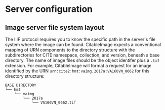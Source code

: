 # Server configuration



## Image server file system layout

The IIIF protocol requires you to know the specific path in the server's file system where the image can be found.  CitableImage expects a conventional mapping of URN components to the directory structure with the subdirectories for CITE namespace, collection, and version, beneath a base directory.  The name of image files should be the object identifer plus a `.tif` extension.  For example, CitableImage will format a request for an image identified by the URN `urn:cite2:hmt:vaimg.2017a:VA160VN_0662` for this directory structure:


```
BASE DIRECTORY
└── hmt
    └── vaimg
        └── 2017a
            └── VA160VN_0662.tif
```